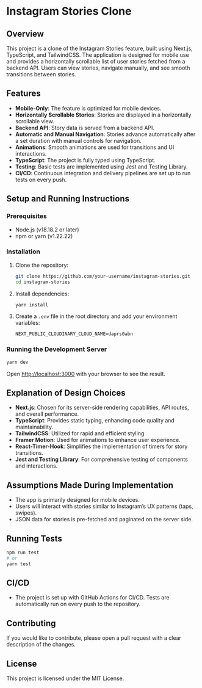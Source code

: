 
# Instagram Stories Clone

## Overview
This project is a clone of the Instagram Stories feature, built using Next.js, TypeScript, and TailwindCSS. The application is designed for mobile use and provides a horizontally scrollable list of user stories fetched from a backend API. Users can view stories, navigate manually, and see smooth transitions between stories.

## Features
- **Mobile-Only**: The feature is optimized for mobile devices.
- **Horizontally Scrollable Stories**: Stories are displayed in a horizontally scrollable view.
- **Backend API**: Story data is served from a backend API.
- **Automatic and Manual Navigation**: Stories advance automatically after a set duration with manual controls for navigation.
- **Animations**: Smooth animations are used for transitions and UI interactions.
- **TypeScript**: The project is fully typed using TypeScript.
- **Testing**: Basic tests are implemented using Jest and Testing Library.
- **CI/CD**: Continuous integration and delivery pipelines are set up to run tests on every push.

## Setup and Running Instructions
### Prerequisites
- Node.js (v18.18.2 or later)
- npm or yarn (v1.22.22)

### Installation
1. Clone the repository:
   ```bash
   git clone https://github.com/your-username/instagram-stories.git
   cd instagram-stories
   ```

2. Install dependencies:
   ```bash
   yarn install
   ```

3. Create a `.env` file in the root directory and add your environment variables:
   ```env
   NEXT_PUBLIC_CLOUDINARY_CLOUD_NAME=daprs0abn
   ```

### Running the Development Server
  ```bash
  yarn dev
  ```
Open [http://localhost:3000](http://localhost:3000) with your browser to see the result.

## Explanation of Design Choices
- **Next.js**: Chosen for its server-side rendering capabilities, API routes, and overall performance.
- **TypeScript**: Provides static typing, enhancing code quality and maintainability.
- **TailwindCSS**: Utilized for rapid and efficient styling.
- **Framer Motion**: Used for animations to enhance user experience.
- **React-Timer-Hook**: Simplifies the implementation of timers for story transitions.
- **Jest and Testing Library**: For comprehensive testing of components and interactions.

## Assumptions Made During Implementation
- The app is primarily designed for mobile devices.
- Users will interact with stories similar to Instagram’s UX patterns (taps, swipes).
- JSON data for stories is pre-fetched and paginated on the server side.

## Running Tests
```bash
npm run test
# or
yarn test
```

## CI/CD
- The project is set up with GitHub Actions for CI/CD. Tests are automatically run on every push to the repository.

## Contributing
If you would like to contribute, please open a pull request with a clear description of the changes.

## License
This project is licensed under the MIT License.
